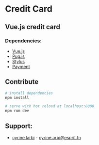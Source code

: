 # Credit Card

## Vue.js credit card 

### Dependencies:
- [Vue.js](https://vuejs.org/)
- [Pug.js](https://pugjs.org/)
- [Stylus](http://stylus-lang.com/)
- [Payment](https://github.com/jessepollak/payment)


## Contribute


``` bash
# install dependencies
npm install

# serve with hot reload at localhost:8080
npm run dev

```
## Support:
- [cyrine larbi](https://github.com/cyrinearbi) - cyrine.arbi@esprit.tn
